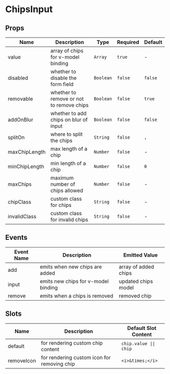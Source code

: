 # ChipsInput

## Props

<!-- @vuese:ChipsInput:props:start -->

| Name          | Description                              | Type      | Required | Default |
| ------------- | ---------------------------------------- | --------- | -------- | ------- |
| value         | array of chips for v-model binding       | `Array`   | `true`   | -       |
| disabled      | whether to disable the form field        | `Boolean` | `false`  | `false` |
| removable     | whether to remove or not to remove chips | `Boolean` | `false`  | `true`  |
| addOnBlur     | whether to add chips on blur of input    | `Boolean` | `false`  | `false` |
| splitOn       | where to split the chips                 | `String`  | `false`  | `,`     |
| maxChipLength | max length of a chip                     | `Number`  | `false`  | -       |
| minChipLength | min length of a chip                     | `Number`  | `false`  | `0`     |
| maxChips      | maximum number of chips allowed          | `Number`  | `false`  | -       |
| chipClass     | custom class for chips                   | `String`  | `false`  | -       |
| invalidClass  | custom class for invalid chips           | `String`  | `false`  | -       |

<!-- @vuese:ChipsInput:props:end -->

## Events

<!-- @vuese:ChipsInput:events:start -->

| Event Name | Description                         | Emitted Value        |
| ---------- | ----------------------------------- | -------------------- |
| add        | emits when new chips are added      | array of added chips |
| input      | emits new chips for v-model binding | updated chips model  |
| remove     | emits when a chips is removed       | removed chip         |

<!-- @vuese:ChipsInput:events:end -->

## Slots

<!-- @vuese:ChipsInput:slots:start -->

| Name       | Description                                 | Default Slot Content   |
| ---------- | ------------------------------------------- | ---------------------- |
| default    | for rendering custom chip content           | `chip.value \|\| chip` |
| removeIcon | for rendering custom icon for removing chip | `<i>&times;</i>`       |

<!-- @vuese:ChipsInput:slots:end -->
